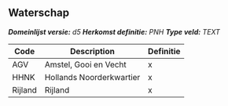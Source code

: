 ﻿## Waterschap

*__Domeinlijst versie:__ d5*
*__Herkomst definitie:__ PNH*
*__Type veld:__ TEXT*

|__Code__ |__Description__ |__Definitie__	|
|	---	|	---	|   ---	| 
| AGV | Amstel, Gooi en Vecht | x |
| HHNK | Hollands Noorderkwartier | x |
| Rijland | Rijland | x |

